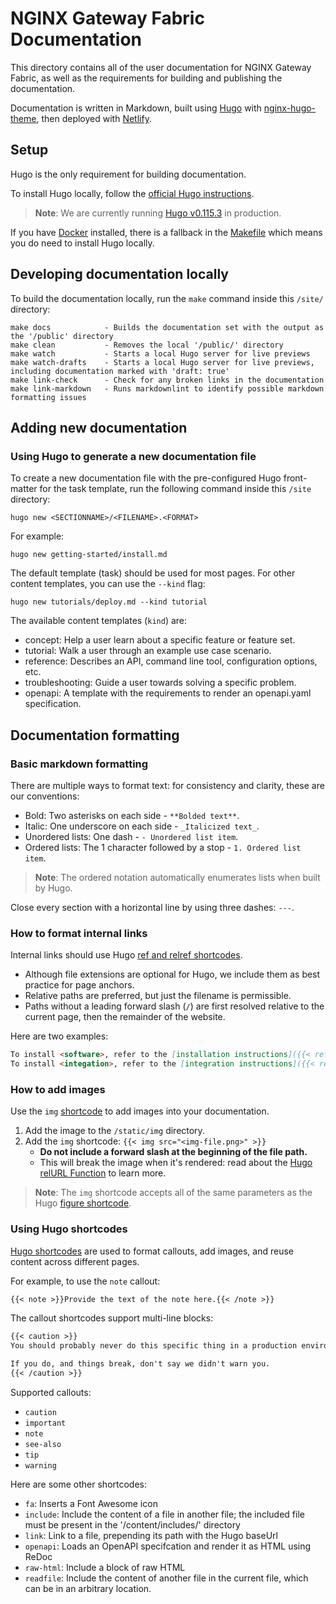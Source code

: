 # NGINX Gateway Fabric Documentation

This directory contains all of the user documentation for NGINX Gateway Fabric, as well as the requirements for building and publishing the documentation.

Documentation is written in Markdown, built using [Hugo](https://gohugo.io) with [nginx-hugo-theme](https://github.com/nginxinc/nginx-hugo-theme), then deployed with [Netlify](https://www.netlify.com/).

## Setup

Hugo is the only requirement for building documentation.

To install Hugo locally, follow the [official Hugo instructions](https://gohugo.io/getting-started/installing/).

> **Note**: We are currently running [Hugo v0.115.3](https://github.com/gohugoio/hugo/releases/tag/v0.115.3) in production.

If you have [Docker](https://www.docker.com/get-started/) installed, there is a fallback in the [Makefile](Makefile) which means you do need to install Hugo locally.

## Developing documentation locally

To build the documentation locally, run the `make` command inside this `/site/` directory:

```text
make docs            - Builds the documentation set with the output as the '/public' directory 
make clean           - Removes the local '/public/' directory
make watch           - Starts a local Hugo server for live previews
make watch-drafts    - Starts a local Hugo server for live previews, including documentation marked with 'draft: true'
make link-check      - Check for any broken links in the documentation
make link-markdown   - Runs markdownlint to identify possible markdown formatting issues
```

## Adding new documentation

### Using Hugo to generate a new documentation file

To create a new documentation file with the pre-configured Hugo front-matter for the task template, run the following command inside this `/site` directory:

`hugo new <SECTIONNAME>/<FILENAME>.<FORMAT>`

For example:

```shell
hugo new getting-started/install.md
```

The default template (task) should be used for most pages. For other content templates, you can use the `--kind` flag:

```shell
hugo new tutorials/deploy.md --kind tutorial
```

The available content templates (`kind`) are:

- concept: Help a user learn about a specific feature or feature set.
- tutorial: Walk a user through an example use case scenario.
- reference: Describes an API, command line tool, configuration options, etc.
- troubleshooting: Guide a user towards solving a specific problem.
- openapi: A template with the requirements to render an openapi.yaml specification.

## Documentation formatting

### Basic markdown formatting

There are multiple ways to format text: for consistency and clarity, these are our conventions:

- Bold: Two asterisks on each side - `**Bolded text**`.
- Italic: One underscore on each side - `_Italicized text_`.
- Unordered lists: One dash - `- Unordered list item`.
- Ordered lists: The 1 character followed by a stop - `1. Ordered list item`.

> **Note**: The ordered notation automatically enumerates lists when built by Hugo.

Close every section with a horizontal line by using three dashes: `---`.

### How to format internal links

Internal links should use Hugo [ref and relref shortcodes](https://gohugo.io/content-management/cross-references/).

- Although file extensions are optional for Hugo, we include them as best practice for page anchors.
- Relative paths are preferred, but just the filename is permissible.
- Paths without a leading forward slash (`/`) are first resolved relative to the current page, then the remainder of the website.

Here are two examples:

```md
To install <software>, refer to the [installation instructions]({{< ref "install.md" >}}).
To install <integation>, refer to the [integration instructions]({{< relref "/integration/thing.md#section" >}}).
```

### How to add images

Use the `img` [shortcode](#using-hugo-shortcodes) to add images into your documentation.

1. Add the image to the `/static/img` directory.
1. Add the `img` shortcode:
    `{{< img src="<img-file.png>" >}}`
   - **Do not include a forward slash at the beginning of the file path.**
   - This will break the image when it's rendered: read about the  [Hugo relURL Function](https://gohugo.io/functions/relurl/#input-begins-with-a-slash) to learn more.


> **Note**: The `img` shortcode accepts all of the same parameters as the Hugo [figure shortcode](https://gohugo.io/content-management/shortcodes/#figure).

### Using Hugo shortcodes

[Hugo shortcodes](/docs/themes/f5-hugo/layouts/shortcodes/) are used to format callouts, add images, and reuse content across different pages.

For example, to use the `note` callout:

```md
{{< note >}}Provide the text of the note here.{{< /note >}}
```

The callout shortcodes support multi-line blocks:

```md
{{< caution >}}
You should probably never do this specific thing in a production environment.

If you do, and things break, don't say we didn't warn you.
{{< /caution >}}
```

Supported callouts:

- `caution`
- `important`
- `note`
- `see-also`
- `tip`
- `warning`

Here are some other shortcodes:

- `fa`: Inserts a Font Awesome icon
- `include`: Include the content of a file in another file; the included file must be present in the '/content/includes/' directory
- `link`: Link to a file, prepending its path with the Hugo baseUrl
- `openapi`: Loads an OpenAPI specifcation and render it as HTML using ReDoc
- `raw-html`: Include a block of raw HTML
- `readfile`: Include the content of another file in the current file, which can be in an arbitrary location.
